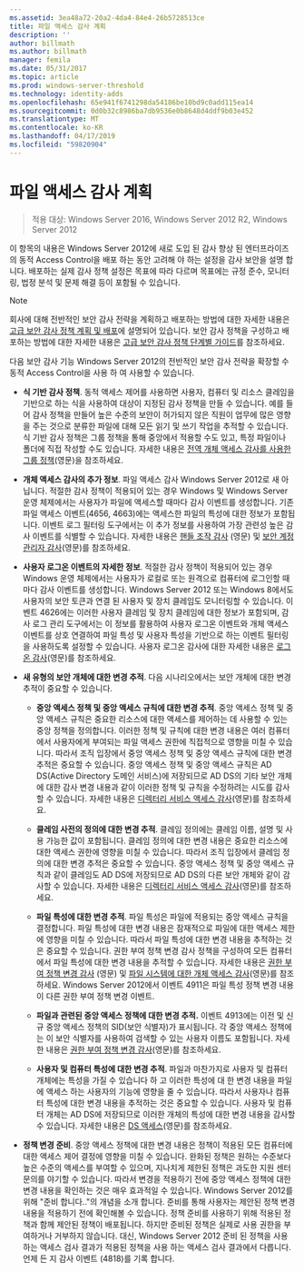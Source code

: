 ```yaml
---
ms.assetid: 3ea48a72-20a2-4da4-84e4-26b5728513ce
title: 파일 액세스 감사 계획
description: ''
author: billmath
ms.author: billmath
manager: femila
ms.date: 05/31/2017
ms.topic: article
ms.prod: windows-server-threshold
ms.technology: identity-adds
ms.openlocfilehash: 65e941f6741298da54186be10bd9c0add115ea14
ms.sourcegitcommit: 0d0b32c8986ba7db9536e0b8648d4ddf9b03e452
ms.translationtype: MT
ms.contentlocale: ko-KR
ms.lasthandoff: 04/17/2019
ms.locfileid: "59820904"
---
```

# <a name="plan-for-file-access-auditing"></a>파일 액세스 감사 계획

>적용 대상: Windows Server 2016, Windows Server 2012 R2, Windows Server 2012

이 항목의 내용은 Windows Server 2012에 새로 도입 된 감사 향상 된 엔터프라이즈의 동적 Access Control을 배포 하는 동안 고려해 야 하는 설정을 감사 보안을 설명 합니다. 배포하는 실제 감사 정책 설정은 목표에 따라 다르며 목표에는 규정 준수, 모니터링, 법정 분석 및 문제 해결 등이 포함될 수 있습니다.  
  
> [!NOTE]  
> 회사에 대해 전반적인 보안 감사 전략을 계획하고 배포하는 방법에 대한 자세한 내용은 [고급 보안 감사 정책 계획 및 배포](https://go.microsoft.com/fwlink/?LinkID=191139)에 설명되어 있습니다. 보안 감사 정책을 구성하고 배포하는 방법에 대한 자세한 내용은 [고급 보안 감사 정책 단계별 가이드](https://go.microsoft.com/fwlink/?LinkID=191141)를 참조하세요.  
  
다음 보안 감사 기능 Windows Server 2012의 전반적인 보안 감사 전략을 확장할 수 동적 Access Control을 사용 하 여 사용할 수 있습니다.  
  
-   **식 기반 감사 정책**. 동적 액세스 제어를 사용하면 사용자, 컴퓨터 및 리소스 클레임을 기반으로 하는 식을 사용하여 대상이 지정된 감사 정책을 만들 수 있습니다. 예를 들어 감사 정책을 만들어 높은 수준의 보안이 허가되지 않은 직원이 업무에 많은 영향을 주는 것으로 분류한 파일에 대해 모든 읽기 및 쓰기 작업을 추적할 수 있습니다. 식 기반 감사 정책은 그룹 정책을 통해 중앙에서 적용할 수도 있고, 특정 파일이나 폴더에 직접 작성할 수도 있습니다. 자세한 내용은 [전역 개체 액세스 감사를 사용한 그룹 정책](https://go.microsoft.com/fwlink/?LinkId=241498)(영문)을 참조하세요.  
  
-   **개체 액세스 감사의 추가 정보**. 파일 액세스 감사 Windows Server 2012로 새 아닙니다. 적절한 감사 정책이 적용되어 있는 경우 Windows 및 Windows Server 운영 체제에서는 사용자가 파일에 액세스할 때마다 감사 이벤트를 생성합니다. 기존 파일 액세스 이벤트(4656, 4663)에는 액세스한 파일의 특성에 대한 정보가 포함됩니다. 이벤트 로그 필터링 도구에서는 이 추가 정보를 사용하여 가장 관련성 높은 감사 이벤트를 식별할 수 있습니다. 자세한 내용은 [핸들 조작 감사](https://technet.microsoft.com//library/dd772626(WS.10).aspx) (영문) 및 [보안 계정 관리자 감사](https://go.microsoft.com/fwlink/?LinkId=241501)(영문)를 참조하세요.  
  
-   **사용자 로그온 이벤트의 자세한 정보**. 적절한 감사 정책이 적용되어 있는 경우 Windows 운영 체제에서는 사용자가 로컬로 또는 원격으로 컴퓨터에 로그인할 때마다 감사 이벤트를 생성합니다. Windows Server 2012 또는 Windows 8에서도 사용자의 보안 토큰과 연결 된 사용자 및 장치 클레임도 모니터링할 수 있습니다. 이벤트 4626에는 이러한 사용자 클레임 및 장치 클레임에 대한 정보가 포함되며, 감사 로그 관리 도구에서는 이 정보를 활용하여 사용자 로그온 이벤트와 개체 액세스 이벤트를 상호 연결하여 파일 특성 및 사용자 특성을 기반으로 하는 이벤트 필터링을 사용하도록 설정할 수 있습니다. 사용자 로그온 감사에 대한 자세한 내용은 [로그온 감사](https://go.microsoft.com/fwlink/?LinkId=241502)(영문)를 참조하세요.  
  
-   **새 유형의 보안 개체에 대한 변경 추적**. 다음 시나리오에서는 보안 개체에 대한 변경 추적이 중요할 수 있습니다.  
  
    -   **중앙 액세스 정책 및 중앙 액세스 규칙에 대한 변경 추적**. 중앙 액세스 정책 및 중앙 액세스 규칙은 중요한 리소스에 대한 액세스를 제어하는 데 사용할 수 있는 중앙 정책을 정의합니다. 이러한 정책 및 규칙에 대한 변경 내용은 여러 컴퓨터에서 사용자에게 부여되는 파일 액세스 권한에 직접적으로 영향을 미칠 수 있습니다. 따라서 조직 입장에서 중앙 액세스 정책 및 중앙 액세스 규칙에 대한 변경 추적은 중요할 수 있습니다. 중앙 액세스 정책 및 중앙 액세스 규칙은 AD DS(Active Directory 도메인 서비스)에 저장되므로 AD DS의 기타 보안 개체에 대한 감사 변경 내용과 같이 이러한 정책 및 규칙을 수정하려는 시도를 감사할 수 있습니다. 자세한 내용은 [디렉터리 서비스 액세스 감사](https://technet.microsoft.com/library/dd941618(WS.10).aspx)(영문)를 참조하세요.  
  
    -   **클레임 사전의 정의에 대한 변경 추적**. 클레임 정의에는 클레임 이름, 설명 및 사용 가능한 값이 포함됩니다. 클레임 정의에 대한 변경 내용은 중요한 리소스에 대한 액세스 권한에 영향을 미칠 수 있습니다. 따라서 조직 입장에서 클레임 정의에 대한 변경 추적은 중요할 수 있습니다. 중앙 액세스 정책 및 중앙 액세스 규칙과 같이 클레임도 AD DS에 저장되므로 AD DS의 다른 보안 개체와 같이 감사할 수 있습니다. 자세한 내용은 [디렉터리 서비스 액세스 감사](https://technet.microsoft.com/library/dd941618(WS.10).aspx)(영문)를 참조하세요.  
  
    -   **파일 특성에 대한 변경 추적**. 파일 특성은 파일에 적용되는 중앙 액세스 규칙을 결정합니다. 파일 특성에 대한 변경 내용은 잠재적으로 파일에 대한 액세스 제한에 영향을 미칠 수 있습니다. 따라서 파일 특성에 대한 변경 내용을 추적하는 것은 중요할 수 있습니다. 권한 부여 정책 변경 감사 정책을 구성하여 모든 컴퓨터에서 파일 특성에 대한 변경 내용을 추적할 수 있습니다. 자세한 내용은 [권한 부여 정책 변경 감사](https://go.microsoft.com/fwlink/?LinkId=241504) (영문) 및 [파일 시스템에 대한 개체 액세스 감사](https://go.microsoft.com/fwlink/?LinkId=241505)(영문)를 참조하세요. Windows Server 2012에서 이벤트 4911은 파일 특성 정책 변경 내용이 다른 권한 부여 정책 변경 이벤트.  
  
    -   **파일과 관련된 중앙 액세스 정책에 대한 변경 추적.** 이벤트 4913에는 이전 및 신규 중앙 액세스 정책의 SID(보안 식별자)가 표시됩니다. 각 중앙 액세스 정책에는 이 보안 식별자를 사용하여 검색할 수 있는 사용자 이름도 포함됩니다. 자세한 내용은 [권한 부여 정책 변경 감사](https://go.microsoft.com/fwlink/?LinkId=241504)(영문)를 참조하세요.  
  
    -   **사용자 및 컴퓨터 특성에 대한 변경 추적**. 파일과 마찬가지로 사용자 및 컴퓨터 개체에는 특성을 가질 수 있습니다 하 고 이러한 특성에 대 한 변경 내용을 파일에 액세스 하는 사용자의 기능에 영향을 줄 수 있습니다. 따라서 사용자나 컴퓨터 특성에 대한 변경 내용을 추적하는 것은 중요할 수 있습니다. 사용자 및 컴퓨터 개체는 AD DS에 저장되므로 이러한 개체의 특성에 대한 변경 내용을 감사할 수 있습니다. 자세한 내용은 [DS 액세스](https://go.microsoft.com/fwlink/?LinkId=241508)(영문)를 참조하세요.  
  
-   **정책 변경 준비**. 중앙 액세스 정책에 대한 변경 내용은 정책이 적용된 모든 컴퓨터에 대한 액세스 제어 결정에 영향을 미칠 수 있습니다. 완화된 정책은 원하는 수준보다 높은 수준의 액세스를 부여할 수 있으며, 지나치게 제한된 정책은 과도한 지원 센터 문의를 야기할 수 있습니다. 따라서 변경을 적용하기 전에 중앙 액세스 정책에 대한 변경 내용을 확인하는 것은 매우 효과적일 수 있습니다. Windows Server 2012를 위해 "준비 합니다.."의 개념을 소개 합니다. 준비를 통해 사용자는 제안된 정책 변경 내용을 적용하기 전에 확인해볼 수 있습니다. 정책 준비를 사용하기 위해 적용된 정책과 함께 제안된 정책이 배포됩니다. 하지만 준비된 정책은 실제로 사용 권한을 부여하거나 거부하지 않습니다. 대신, Windows Server 2012 준비 된 정책을 사용 하는 액세스 검사 결과가 적용된 정책을 사용 하는 액세스 검사 결과에서 다릅니다. 언제 든 지 감사 이벤트 (4818)를 기록 합니다.  
  


